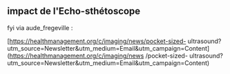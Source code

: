## impact de l'Echo-sthétoscope



fyi via aude_fregeville :  
  
[https://healthmanagement.org/c/imaging/news/pocket-sized-
ultrasound?utm_source=Newsletter&amp;utm_medium=Email&amp;utm_campaign=Content](https://healthmanagement.org/c/imaging/news
/pocket-sized-
ultrasound?utm_source=Newsletter&utm_medium=Email&utm_campaign=Content)



